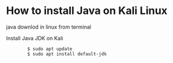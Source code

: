 # How to install Java on Kali Linux
java downlod in linux from terminal

Install Java JDK on Kali
```
        $ sudo apt update
        $ sudo apt install default-jdk
```

